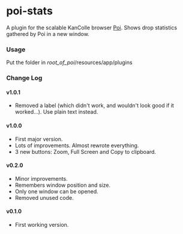 # poi-stats
A plugin for the scalable KanColle browser [Poi](https://github.com/poooi/poi).
Shows drop statistics gathered by Poi in a new window.

### Usage
Put the folder in _root_of_poi_/resources/app/plugins

### Change Log

#### v1.0.1
* Removed a label (which didn't work, and wouldn't look good if it worked...). Use plain text instead.

#### v1.0.0
* First major version.
* Lots of improvements. Almost rewrote everything.
* 3 new buttons: Zoom, Full Screen and Copy to clipboard.

#### v0.2.0
* Minor improvements.
* Remembers window position and size.
* Only one window can be opened.
* Removed unused code.

#### v0.1.0
* First working version.
